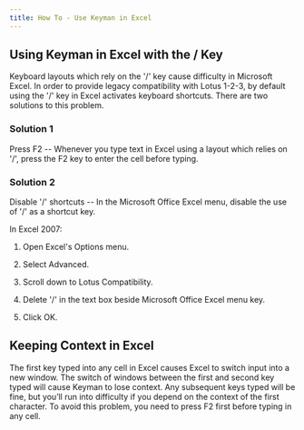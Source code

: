 ```yaml
---
title: How To - Use Keyman in Excel
---
```


## Using Keyman in Excel with the / Key

Keyboard layouts which rely on the '/' key cause difficulty in Microsoft
Excel. In order to provide legacy compatibility with Lotus 1-2-3, by
default using the '/' key in Excel activates keyboard shortcuts. There
are two solutions to this problem.

### Solution 1

Press F2 -- Whenever you type text in Excel using a layout which relies
on '/', press the F2 key to enter the cell before typing.

### Solution 2

Disable '/' shortcuts -- In the Microsoft Office Excel menu, disable the
use of '/' as a shortcut key.

In Excel 2007:

1.  Open Excel's Options menu.

2.  Select Advanced.

3.  Scroll down to Lotus Compatibility.

4.  Delete '/' in the text box beside Microsoft Office Excel menu key.

5.  Click OK.

## Keeping Context in Excel

The first key typed into any cell in Excel causes Excel to switch input
into a new window. The switch of windows between the first and second
key typed will cause Keyman to lose context. Any subsequent keys typed
will be fine, but you’ll run into difficulty if you depend on the
context of the first character. To avoid this problem, you need to press
F2 first before typing in any cell.
